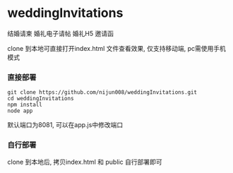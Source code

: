 # weddingInvitations
结婚请柬 婚礼电子请帖 婚礼H5 邀请函

clone 到本地可直接打开index.html 文件查看效果, 仅支持移动端, pc需使用手机模式

### 直接部署
```
git clone https://github.com/nijun008/weddingInvitations.git
cd weddingInvitations
npm install
node app
```
默认端口为8081, 可以在app.js中修改端口


### 自行部署
clone 到本地后, 拷贝index.html 和 public 自行部署即可
